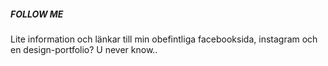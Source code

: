 ##### FOLLOW ME

Lite information och länkar till min obefintliga facebooksida, instagram och en design-portfolio? U never know..
